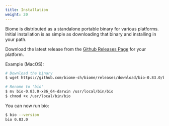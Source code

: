 ```yaml
---
title: Installation
weight: 20
---
```


Biome is distributed as a standalone portable binary for various platforms. Initial installation is as simple as downloading that binary and installing in your path.

Download the latest release from the [Github Releases Page][releases] for your platform.

Example (MacOS):

```sh
# Download the binary
$ wget https://github.com/biome-sh/biome/releases/download/bio-0.83.0/bio-0.83.0-x86_64-darwin

# Rename to 'bio'
$ mv bio-0.83.0-x86_64-darwin /usr/local/bin/bio
$ chmod +x /usr/local/bin/bio
```

You can now run bio:

```sh
$ bio --version
bio 0.83.0
```

[habitat]: https://www.habitat.sh
[releases]: https://github.com/biome-sh/biome/releases/latest